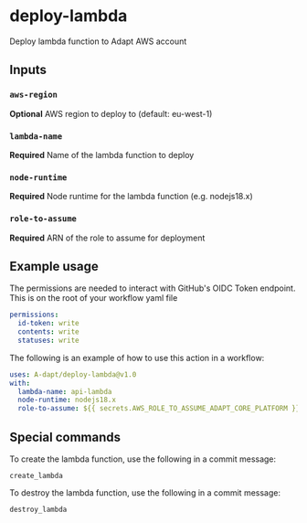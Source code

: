 # deploy-lambda

Deploy lambda function to Adapt AWS account

## Inputs

### `aws-region`

**Optional** AWS region to deploy to (default: eu-west-1)

### `lambda-name`

**Required** Name of the lambda function to deploy

### `node-runtime`

**Required** Node runtime for the lambda function (e.g. nodejs18.x)

### `role-to-assume`

**Required** ARN of the role to assume for deployment

## Example usage

The permissions are needed to interact with GitHub's OIDC Token endpoint. This is on the root of your workflow yaml file

```yaml
permissions:
  id-token: write
  contents: write
  statuses: write
```

The following is an example of how to use this action in a workflow:

```yaml
uses: A-dapt/deploy-lambda@v1.0
with:
  lambda-name: api-lambda
  node-runtime: nodejs18.x
  role-to-assume: ${{ secrets.AWS_ROLE_TO_ASSUME_ADAPT_CORE_PLATFORM }}
```

## Special commands

To create the lambda function, use the following in a commit message:

```
create_lambda
```

To destroy the lambda function, use the following in a commit message:

```
destroy_lambda
```
